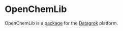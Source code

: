 # OpenChemLib

OpenChemLib is a [package](https://datagrok.ai/help/develop/develop#packages) for the [Datagrok](https://datagrok.ai) platform.